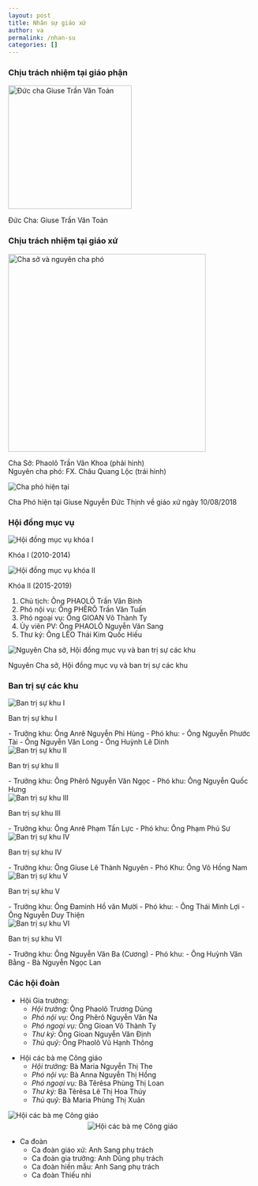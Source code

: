 ```yaml
---
layout: post
title: Nhân sự giáo xứ
author: va
permalink: /nhan-su
categories: []
---
```


### Chịu trách nhiệm tại giáo phận

<div class="center">
    <img src="https://i.imgur.com/ADCWbb5.jpg" height="250px" title="Đức cha Giuse Trần Văn Toản"/>
    <p>Đức Cha: Giuse Trần Văn Toản</p>
</div>

### Chịu trách nhiệm tại giáo xứ

<div class="center">
    <img src="https://i.imgur.com/4BTWXLO.jpg" height="400px" title="Cha sở và nguyên cha phó"/>
    <p>
        Cha Sở: Phaolô Trần Văn Khoa (phải hình)<br/>
        Nguyên cha phó: FX. Châu Quang Lộc (trái hình)
    </p>
</div>

<div class="center">
    <img src="https://i.imgur.com/cwduZ2k.jpg" title="Cha phó hiện tại"/>
    <p>Cha Phó hiện tại Giuse Nguyễn Đức Thịnh về giáo xứ ngày 10/08/2018</p>
</div>

### Hội đồng mục vụ

<div class="center">
    <img src="https://i.imgur.com/6upfDd9.jpg" title="Hội đồng mục vụ khóa I"/>
    <p>Khóa I (2010-2014)</p>
</div>

<div class="center">
    <img src="https://i.imgur.com/4SHFFew.jpg" title="Hội đồng mục vụ khóa II"/>
    <p>Khóa II (2015-2019)</p>
</div>

1. Chủ tịch: Ông PHAOLÔ Trần Văn Bính
2. Phó nội vụ: Ông PHÊRÔ Trần Văn Tuấn
3. Phó ngoại vụ: Ông GIOAN Võ Thành Ty
4. Ủy viên PV: Ông PHAOLÔ Nguyễn Văn Sang
5. Thư ký: Ông LÊO Thái Kim Quốc Hiếu

<div class="center">
    <img src="https://i.imgur.com/DsVWyod.jpg" title="Nguyên Cha sở, Hội đồng mục vụ và ban trị sự các khu"/>
    <p>Nguyên Cha sở, Hội đồng mục vụ và ban trị sự các khu</p>
</div>

### Ban trị sự các khu

<div class="center">
    <img src="https://i.imgur.com/4hSwdWB.jpg" title="Ban trị sự khu I"/>
    <p>Ban trị sự khu I</p>
</div>
- Trưởng khu: Ông Anrê Nguyễn Phi Hùng
- Phó khu:
  - Ông Nguyễn Phước Tài
  - Ông Nguyễn Văn Long
  - Ông Huỳnh Lê Dinh

<div class="center">
    <img src="https://i.imgur.com/o3wL3rP.jpg" title="Ban trị sự khu II"/>
    <p>Ban trị sự khu II</p>
</div>
- Trưởng khu: Ông Phêrô Nguyễn Văn Ngọc
- Phó khu: Ông Nguyễn Quốc Hưng

<div class="center">
    <img src="https://i.imgur.com/GX8pKZr.jpg" title="Ban trị sự khu III"/>
    <p>Ban trị sự khu III</p>
</div>
- Trưởng khu: Ông Anrê Phạm Tấn Lực
- Phó khu: Ông Phạm Phú Sư

<div class="center">
    <img src="https://i.imgur.com/ckshDTz.jpg" title="Ban trị sự khu IV"/>
    <p>Ban trị sự khu IV</p>
</div>
- Trưởng khu: Ông Giuse Lê Thành Nguyên
- Phó Khu: Ông Võ Hồng Nam

<div class="center">
    <img src="https://i.imgur.com/VoBra6Z.jpg" title="Ban trị sự khu V"/>
    <p>Ban trị sự khu V</p>
</div>
- Trưởng khu: Ông Đaminh Hồ văn Mười
- Phó khu:
  - Ông Thái Minh Lợi
  - Ông Nguyễn Duy Thiện

<div class="center">
    <img src="https://i.imgur.com/jTMPC1G.jpg" title="Ban trị sự khu VI"/>
    <p>Ban trị sự khu VI</p>
</div>
- Trưởng khu: Ông Nguyễn Văn Ba (Cương)
- Phó khu:
  - Ông Huỳnh Văn Bằng
  - Bà Nguyễn Ngọc Lan

### Các hội đoàn

- Hội Gia trưởng:
  - _Hội trưởng:_ Ông Phaolô Trương Dũng
  - _Phó nội vụ:_ Ông Phêrô Nguyễn Văn Na
  - _Phó ngoại vụ:_ Ông Gioan Võ Thành Ty
  - _Thư ký:_ Ông Gioan Nguyễn Văn Định
  - _Thủ quỹ:_ Ông Phaolô Vũ Hạnh Thông

<div></div>

- Hội các bà mẹ Công giáo
  - _Hội trưởng:_ Bà Maria Nguyễn Thị The
  - _Phó nội vụ:_ Bà Anna Nguyễn Thị Hồng
  - _Phó ngoại vụ:_ Bà Têrêsa Phùng Thị Loan
  - _Thư ký:_ Bà Têrêsa Lê Thị Hoa Thúy
  - _Thủ quỹ:_ Bà Maria Phùng Thị Xuân

<div class="center">
    <img src="https://i.imgur.com/nsRiJje.jpg" title="Hội các bà mẹ Công giáo"/>
</div>

<div style="text-align:center; margin-top:5px">
    <img src="https://i.imgur.com/9M6teSx.jpg" title="Hội các bà mẹ Công giáo"/>
</div>

- Ca đoàn
  - Ca đoàn giáo xứ: Anh Sang phụ trách
  - Ca đoàn gia trưởng: Anh Dũng phụ trách
  - Ca đoàn hiền mẫu: Anh Sang phụ trách
  - Ca đoàn Thiếu nhi
